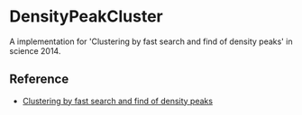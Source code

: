 # DensityPeakCluster

A implementation for 'Clustering by fast search and find of density peaks' in science 2014.  

## Reference
- [Clustering by fast search and find of density peaks](http://www.sciencemag.org/content/344/6191/1492.full)
